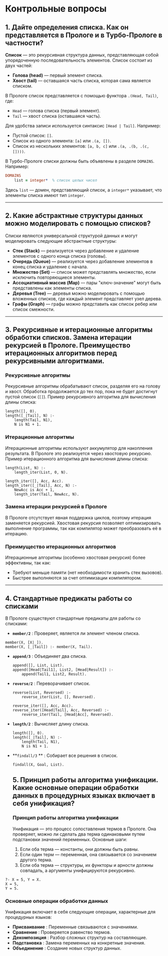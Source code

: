 # Контрольные вопросы

## 1. Дайте определения списка. Как он представляется в Прологе и в Турбо-Прологе в частности?

**Список** — это рекурсивная структура данных, представляющая собой упорядоченную последовательность элементов. Список состоит из двух частей:

- **Голова (head)** — первый элемент списка.
- **Хвост (tail)** — оставшаяся часть списка, которая сама является списком.

В Прологе список представляется с помощью функтора `.(Head, Tail)`, где:

- `Head` — голова списка (первый элемент).
- `Tail` — хвост списка (оставшаяся часть).

Для удобства записи используется синтаксис `[Head | Tail]`. Например:

- Пустой список: `[]`.
- Список из одного элемента: `[a]` или `.(a, [])`.
- Список из нескольких элементов: `[a, b, c]` или `.(a, .(b, .(c, [])))`.

В Турбо-Прологе списки должны быть объявлены в разделе `DOMAINS`. Например:

```prolog
DOMAINS
    list = integer*  % список целых чисел

```

Здесь `list` — домен, представляющий список, а `integer*` указывает, что элементы списка имеют тип `integer`.

---

## 2. Какие абстрактные структуры данных можно моделировать с помощью списков?

Списки являются универсальной структурой данных и могут моделировать следующие абстрактные структуры:

* **Стек (Stack)** — реализуется через добавление и удаление элементов с одного конца списка (головы).
* **Очередь (Queue)** — реализуется через добавление элементов в конец списка и удаление с начала.
* **Множество (Set)** — список может представлять множество, если исключить повторяющиеся элементы.
* **Ассоциативный массив (Map)** — пары "ключ-значение" могут быть представлены как элементы списка.
* **Деревья (Tree)** — деревья можно моделировать с помощью вложенных списков, где каждый элемент представляет узел дерева.
* **Графы (Graph)** — графы можно представить как список ребер или список смежности.

---

## 3. Рекурсивные и итерационные алгоритмы обработки списков. Замена итерации рекурсией в Прологе. Преимущество итерационных алгоритмов перед рекурсивными алгоритмами.

### Рекурсивные алгоритмы

Рекурсивные алгоритмы обрабатывают список, разделяя его на голову и хвост. Обработка продолжается до тех пор, пока не будет достигнут пустой список (`[]`). Пример рекурсивного алгоритма для вычисления длины списка:

```
length([], 0).
length([_|Tail], N) :-
    length(Tail, N1),
    N is N1 + 1.
```

### Итерационные алгоритмы

Итерационные алгоритмы используют аккумулятор для накопления результата. В Прологе это реализуется через хвостовую рекурсию. Пример итерационного алгоритма для вычисления длины списка:

```
length(List, N) :-
    length_iter(List, 0, N).

length_iter([], Acc, Acc).
length_iter([_|Tail], Acc, N) :-
    NewAcc is Acc + 1,
    length_iter(Tail, NewAcc, N).
```

### Замена итерации рекурсией в Прологе

В Прологе отсутствует явная поддержка циклов, поэтому итерация заменяется рекурсией. Хвостовая рекурсия позволяет оптимизировать выполнение программы, так как компилятор может преобразовать её в итерацию.

### Преимущество итерационных алгоритмов

Итерационные алгоритмы (особенно хвостовая рекурсия) более эффективны, так как:

* Требуют меньше памяти (нет необходимости хранить стек вызовов).
* Быстрее выполняются за счет оптимизации компилятором.

---

## 4. Стандартные предикаты работы со списками

В Прологе существуют стандартные предикаты для работы со списками:


* **`member/2`** : Проверяет, является ли элемент членом списка.

```
member(X, [X|_]).
member(X, [_|Tail]) :- member(X, Tail).
```

* **`append/3`** : Объединяет два списка.

  ```
  append([], List, List).
  append([Head|Tail1], List2, [Head|Result]) :-
      append(Tail1, List2, Result).
  ```
* **`reverse/2`** : Переворачивает список.

  ```
  reverse(List, Reversed) :-
      reverse_iter(List, [], Reversed).

  reverse_iter([], Acc, Acc).
  reverse_iter([Head|Tail], Acc, Reversed) :-
      reverse_iter(Tail, [Head|Acc], Reversed).
  ```
* **`length/2`** : Вычисляет длину списка.

  ```
  length([], 0).
  length([_|Tail], N) :-
      length(Tail, N1),
      N is N1 + 1.
  ```
* **`findall/3` ** : Собирает все решения в список.

  ```
  findall(X, Goal, List).
  ```

  ## 5. Принцип работы алгоритма унификации. Какие основные операции обработки данных в процедурных языках включает в себя унификация?

  ### Принцип работы алгоритма унификации

  Унификация — это процесс сопоставления термов в Прологе. Она проверяет, можно ли сделать два терма одинаковыми путем подстановки значений переменных. Основные шаги:


  1. Если оба терма — константы, они должны быть равны.
  2. Если один терм — переменная, она связывается со значением другого терма.
  3. Если оба терма — структуры, их функторы и арности должны совпадать, а аргументы унифицируются рекурсивно.

```
?- X = 5, Y = X.
X = 5,
Y = 5.
```

### Основные операции обработки данных

Унификация включает в себя следующие операции, характерные для процедурных языков:

* **Присваивание** : Переменные связываются с значениями.
* **Сравнение** : Проверяется равенство термов.
* **Декомпозиция** : Разбор сложных структур на составляющие.
* **Подстановка** : Замена переменных на конкретные значения.
* **Объединение** : Создание новых структур данных.
